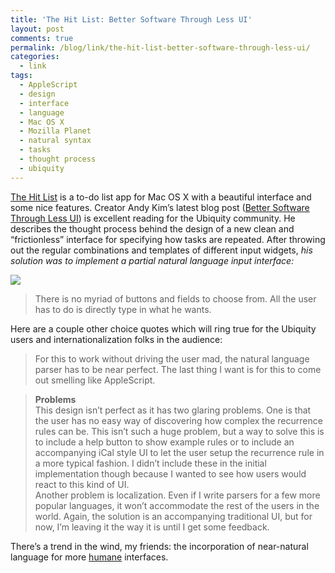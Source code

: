 ```yaml
---
title: 'The Hit List: Better Software Through Less UI'
layout: post
comments: true
permalink: /blog/link/the-hit-list-better-software-through-less-ui/
categories:
  - link
tags:
  - AppleScript
  - design
  - interface
  - language
  - Mac OS X
  - Mozilla Planet
  - natural syntax
  - tasks
  - thought process
  - ubiquity
---
```

[The Hit List][1] is a to-do list app for Mac OS X with a beautiful interface and some nice features. Creator Andy Kim&#8217;s latest blog post ([Better Software Through Less UI][2]) is excellent reading for the Ubiquity community. He describes the thought process behind the design of a new clean and &#8220;frictionless&#8221; interface for specifying how tasks are repeated. After throwing out the regular combinations and templates of different input widgets, *his solution was to implement a partial natural language input interface:*

![][3]

> There is no myriad of buttons and fields to choose from. All the user has to do is directly type in what he wants.

Here are a couple other choice quotes which will ring true for the Ubiquity users and internationalization folks in the audience:

> For this to work without driving the user mad, the natural language parser has to be near perfect. The last thing I want is for this to come out smelling like AppleScript.

<span></span>

> **Problems**  
> This design isn&#8217;t perfect as it has two glaring problems. One is that the user has no easy way of discovering how complex the recurrence rules can be. This isn&#8217;t such a huge problem, but a way to solve this is to include a help button to show example rules or to include an accompanying iCal style UI to let the user setup the recurrence rule in a more typical fashion. I didn&#8217;t include these in the initial implementation though because I wanted to see how users would react to this kind of UI.  
> Another problem is localization. Even if I write parsers for a few more popular languages, it won&#8217;t accommodate the rest of the users in the world. Again, the solution is an accompanying traditional UI, but for now, I&#8217;m leaving it the way it is until I get some feedback.

There&#8217;s a trend in the wind, my friends: the incorporation of near-natural language for more [humane][4] interfaces.

 [1]: http://www.potionfactory.com/thehitlist/
 [2]: http://www.potionfactory.com/blog/2009/03/10/better-software-through-less-ui
 [3]: http://www.potionfactory.com/files/blog/2009/03/repeating_task_1.png
 [4]: http://humanized.com/weblog/2006/06/01/why_humane_is_a_better_word_than_usable/